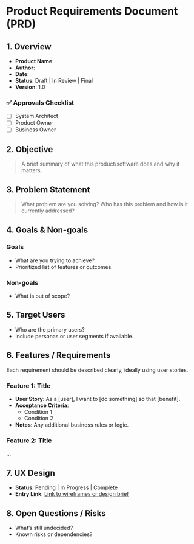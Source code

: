 # Product Requirements Document (PRD)

## 1. Overview
- **Product Name**: 
- **Author**: 
- **Date**: 
- **Status**: Draft | In Review | Final
- **Version**: 1.0

### ✅ Approvals Checklist
- [ ] System Architect
- [ ] Product Owner
- [ ] Business Owner

## 2. Objective
> A brief summary of what this product/software does and why it matters.

## 3. Problem Statement
> What problem are you solving? Who has this problem and how is it currently addressed?

## 4. Goals & Non-goals

### Goals
- What are you trying to achieve?
- Prioritized list of features or outcomes.

### Non-goals
- What is out of scope?

## 5. Target Users
- Who are the primary users?
- Include personas or user segments if available.

## 6. Features / Requirements

Each requirement should be described clearly, ideally using user stories.

### Feature 1: Title
- **User Story**: As a [user], I want to [do something] so that [benefit].
- **Acceptance Criteria**:
  - Condition 1
  - Condition 2
- **Notes**: Any additional business rules or logic.

### Feature 2: Title
...

## 7. UX Design
- **Status**: Pending | In Progress | Complete
- **Entry Link**: [Link to wireframes or design brief]()

## 8. Open Questions / Risks
- What’s still undecided?
- Known risks or dependencies?

